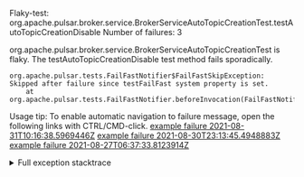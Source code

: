        
Flaky-test: org.apache.pulsar.broker.service.BrokerServiceAutoTopicCreationTest.testAutoTopicCreationDisable
Number of failures: 3

org.apache.pulsar.broker.service.BrokerServiceAutoTopicCreationTest is flaky. The testAutoTopicCreationDisable test method fails sporadically.

```
org.apache.pulsar.tests.FailFastNotifier$FailFastSkipException: Skipped after failure since testFailFast system property is set.
	at org.apache.pulsar.tests.FailFastNotifier.beforeInvocation(FailFastNotifier.java:88)

```

Usage tip: To enable automatic navigation to failure message, open the following links with CTRL/CMD-click.
[example failure 2021-08-31T10:16:38.5969446Z](https://github.com/apache/pulsar/runs/3471501156?check_suite_focus=true#step:10:1281)
[example failure 2021-08-30T23:13:45.4948883Z](https://github.com/apache/pulsar/runs/3467152431?check_suite_focus=true#step:9:537)
[example failure 2021-08-27T06:37:33.8123914Z](https://github.com/apache/pulsar/runs/3440411059?check_suite_focus=true#step:9:2459)


<details>
<summary>Full exception stacktrace</summary>
<code><pre>
org.apache.pulsar.tests.FailFastNotifier$FailFastSkipException: Skipped after failure since testFailFast system property is set.
	at org.apache.pulsar.tests.FailFastNotifier.beforeInvocation(FailFastNotifier.java:88)

</pre></code>
</details>

